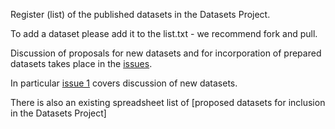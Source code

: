 Register (list) of the published datasets in the Datasets Project.

To add a dataset please add it to the list.txt - we recommend fork and pull.

Discussion of proposals for new datasets and for incorporation of prepared datasets takes place in the [issues][].

In particular [issue 1](https://github.com/datasets/register/issues/1) covers discussion of new datasets.

There is also an existing spreadsheet list of [proposed datasets for inclusion in the Datasets Project]

[issues]: https://github.com/datasets/register/issues
